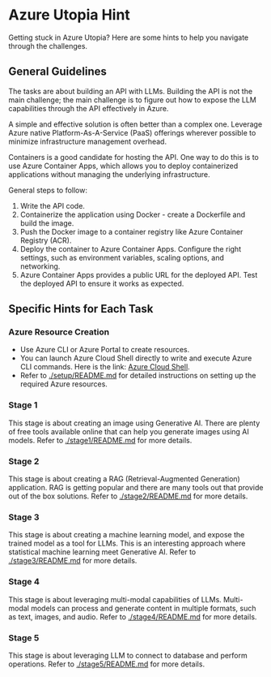 # Azure Utopia Hint
Getting stuck in Azure Utopia? Here are some hints to help you navigate through the challenges.

## General Guidelines
The tasks are about building an API with LLMs. Building the API is not the main challenge; the main challenge is to figure out how to expose the LLM capabilities through the API effectively in Azure.

A simple and effective solution is often better than a complex one. Leverage Azure native Platform-As-A-Service (PaaS) offerings wherever possible to minimize infrastructure management overhead.

Containers is a good candidate for hosting the API. One way to do this is to use Azure Container Apps, which allows you to deploy containerized applications without managing the underlying infrastructure.

General steps to follow:
1. Write the API code.
2. Containerize the application using Docker - create a Dockerfile and build the image.
3. Push the Docker image to a container registry like Azure Container Registry (ACR).
4. Deploy the container to Azure Container Apps. Configure the right settings, such as environment variables, scaling options, and networking.
5. Azure Container Apps provides a public URL for the deployed API. Test the deployed API to ensure it works as expected.

## Specific Hints for Each Task
### Azure Resource Creation
- Use Azure CLI or Azure Portal to create resources.
- You can launch Azure Cloud Shell directly to write and execute Azure CLI commands. Here is the link: [Azure Cloud Shell](https://shell.azure.com/).
- Refer to [./setup/README.md](./setup/README.md) for detailed instructions on setting up the required Azure resources.

### Stage 1
This stage is about creating an image using Generative AI. There are plenty of free tools available online that can help you generate images using AI models. Refer to [./stage1/README.md](./stage1/README.md) for more details.

### Stage 2
This stage is about creating a RAG (Retrieval-Augmented Generation) application. RAG is getting popular and there are many tools out that provide out of the box solutions. Refer to [./stage2/README.md](./stage2/README.md) for more details.

### Stage 3
This stage is about creating a machine learning model, and expose the trained model as a tool for LLMs. This is an interesting approach where statistical machine learning meet Generative AI. Refer to [./stage3/README.md](./stage3/README.md) for more details.

### Stage 4
This stage is about leveraging multi-modal capabilities of LLMs. Multi-modal models can process and generate content in multiple formats, such as text, images, and audio. Refer to [./stage4/README.md](./stage4/README.md) for more details.

### Stage 5
This stage is about leveraging LLM to connect to database and perform operations. Refer to [./stage5/README.md](./stage5/README.md) for more details.